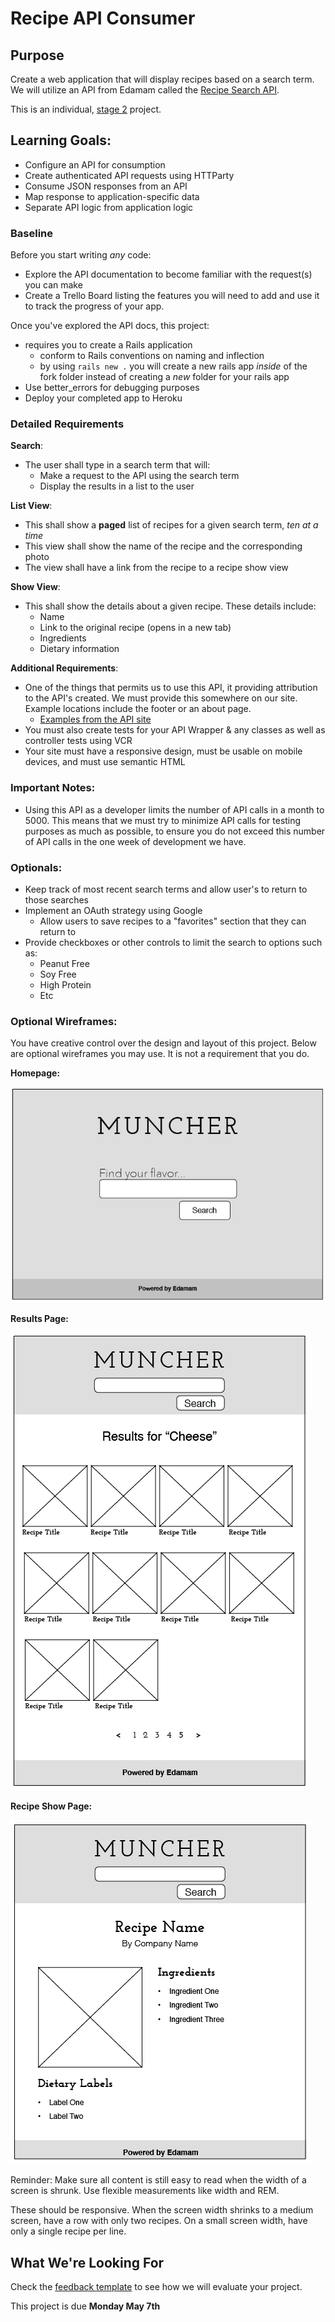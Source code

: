 # Recipe API Consumer

## Purpose
Create a web application that will display recipes based on a search term. We will utilize an API from Edamam called the [Recipe Search API](https://developer.edamam.com/edamam-recipe-api).

This is an individual, [stage 2](https://github.com/Ada-Developers-Academy/pedagogy/blob/master/rule-of-three.md) project.

## Learning Goals:
- Configure an API for consumption
- Create authenticated API requests using HTTParty
- Consume JSON responses from an API
- Map response to application-specific data
- Separate API logic from application logic


### Baseline
Before you start writing _any_ code:

- Explore the API documentation to become familiar with the request(s) you can make
- Create a Trello Board listing the features you will need to add and use it to track the progress of your app.

Once you've explored the API docs, this project:

- requires you to create a Rails application
  - conform to Rails conventions on naming and inflection
  - by using `rails new .` you will create a new rails app _inside_ of the fork folder instead of creating a _new_ folder for your rails app
- Use better_errors for debugging purposes
- Deploy your completed app to Heroku


### Detailed Requirements  
**Search**:  
- The user shall type in a search term that will:
  - Make a request to the API using the search term
  - Display the results in a list to the user

**List View**:  
- This shall show a **paged** list of recipes for a given search term, _ten at a time_
- This view shall show the name of the recipe and the corresponding photo
- The view shall have a link from the recipe to a recipe show view

**Show View**:  
- This shall show the details about a given recipe. These details include:
  - Name
  - Link to the original recipe (opens in a new tab)
  - Ingredients
  - Dietary information

**Additional Requirements**:  
- One of the things that permits us to use this API, it providing attribution to the API's created. We must provide this somewhere on our site. Example locations include the footer or an about page.
  - [Examples from the API site](./images/attribution.png)
- You must also create tests for your API Wrapper & any classes as well as controller tests using VCR
- Your site must have a responsive design, must be usable on mobile devices, and must use semantic HTML

### Important Notes:
- Using this API as a developer limits the number of API calls in a month to 5000. This means that we must try to minimize API calls for testing purposes as much as possible, to ensure you do not exceed this number of API calls in the one week of development we have.


### Optionals:
- Keep track of most recent search terms and allow user's to return to those searches
- Implement an OAuth strategy using Google
  - Allow users to save recipes to a "favorites" section that they can return to
-  Provide checkboxes or other controls to limit the search to options such as:
	-  Peanut Free
	-  Soy Free
	-  High Protein
	-  Etc


### Optional Wireframes:
You have creative control over the design and layout of this project. Below are optional wireframes you may use. It is not a requirement that you do.

**Homepage:**

  ![Splash Page Wireframe](assets/Muncher_splash_wireframe.png )

  **Results Page:**

  ![Results Page Wireframe](assets/muncher_results_wireframe.png )

  **Recipe Show Page:**

  ![Results Page Wireframe](assets/muncher_recipe_wireframe.png )


Reminder: Make sure all content is still easy to read when the width of a screen is shrunk. Use flexible measurements like width and REM.

These should be responsive. When the screen width shrinks to a medium screen, have a row with only two recipes. On a small screen width, have only a single recipe per line.  

## What We're Looking For

Check the [feedback template](./feedback.md) to see how we will evaluate your project. 

This project is due **Monday May 7th**
